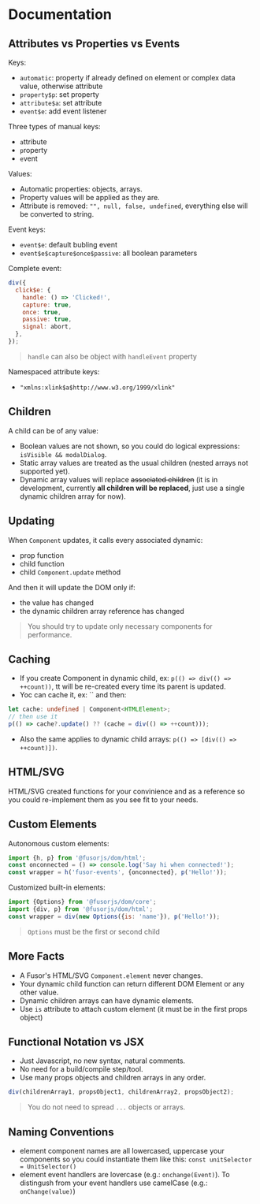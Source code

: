 # Documentation

## Attributes vs Properties vs Events

Keys:

- `automatic`: property if already defined on element or complex data value, otherwise attribute
- `property$p`: set property
- `attribute$a`: set attribute
- `event$e`: add event listener

Three types of manual keys:

- `a`ttribute
- `p`roperty
- `e`vent

Values:

- Automatic properties: objects, arrays.
- Property values will be applied as they are.
- Attribute is removed: `"", null, false, undefined`, everything else will be converted to string.

Event keys:

- `event$e`: default bubling event
- `event$e$capture$once$passive`: all boolean parameters

Complete event:

```js
div({
  click$e: {
    handle: () => 'Clicked!',
    capture: true,
    once: true,
    passive: true,
    signal: abort,
  },
});
```

> `handle` can also be object with `handleEvent` property

Namespaced attribute keys:

- `"xmlns:xlink$a$http://www.w3.org/1999/xlink"`

## Children

A child can be of any value:

- Boolean values are not shown, so you could do logical expressions: `isVisible && modalDialog`.
- Static array values are treated as the usual children (nested arrays not supported yet).
- Dynamic array values will replace ~~associated children~~ (it is in development, currently **all children will be replaced**, just use a single dynamic children array for now).

## Updating

When `Component` updates, it calls every associated dynamic:

- prop function
- child function
- child `Component.update` method

And then it will update the DOM only if:

- the value has changed
- the dynamic children array reference has changed

> You should try to update only necessary components for performance.

## Caching

- If you create Component in dynamic child, ex: `p(() => div(() => ++count))`, tt will be re-created every time its parent is updated.
- Yoc can cache it, ex: `` and then:

```ts
let cache: undefined | Component<HTMLElement>;
// then use it
p(() => cache?.update() ?? (cache = div(() => ++count)));
```

- Also the same applies to dynamic child arrays: `p(() => [div(() => ++count)])`.

## HTML/SVG

HTML/SVG created functions for your convinience and as a reference so you could re-implement them as you see fit to your needs.

## Custom Elements

Autonomous custom elements:

```js
import {h, p} from '@fusorjs/dom/html';
const onconnected = () => console.log('Say hi when connected!');
const wrapper = h('fusor-events', {onconnected}, p('Hello!'));
```

Customized built-in elements:

```js
import {Options} from '@fusorjs/dom/core';
import {div, p} from '@fusorjs/dom/html';
const wrapper = div(new Options({is: 'name'}), p('Hello!'));
```

> `Options` must be the first or second child

## More Facts

- A Fusor's HTML/SVG `Component.element` never changes.
- Your dynamic child function can return different DOM Element or any other value.
- Dynamic children arrays can have dynamic elements.
- Use `is` attribute to attach custom element (it must be in the first props object)

## Functional Notation vs JSX

- Just Javascript, no new syntax, natural comments.
- No need for a build/compile step/tool.
- Use many props objects and children arrays in any order.

```js
div(childrenArray1, propsObject1, childrenArray2, propsObject2);
```

> You do not need to spread `...` objects or arrays.

## Naming Conventions

- element component names are all lowercased, uppercase your components so you could instantiate them like this: `const unitSelector = UnitSelector()`
- element event handlers are lovercase (e.g.: `onchange(Event)`). To distingush from your event handlers use camelCase (e.g.: `onChange(value)`)
